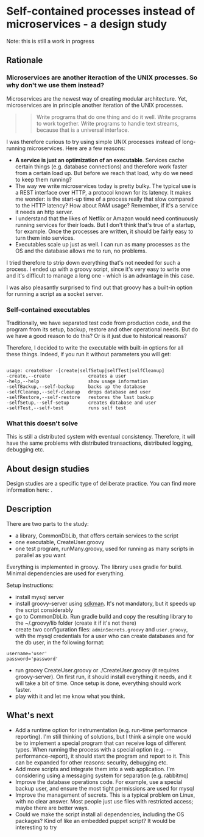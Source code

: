 # Self-contained processes instead of microservices - a design study

Note: this is still a work in progress

## Rationale

### Microservices are another iteraction of the UNIX processes. So why don't we use them instead?

Microservices are the newest way of creating modular architecture. Yet, microservices are in principle another iteration of the UNIX processes. 

>> Write programs that do one thing and do it well.
   Write programs to work together.
   Write programs to handle text streams, because that is a universal interface.

I was therefore curious to try using simple UNIX processes instead of long-running microservices. Here are a few reasons:

* **A service is just an optimization of an executable**. Services cache certain things (e.g. database connections) and therefore work faster from a certain load up. But before we reach that load, why do we need to keep them running?
* The way we write microservices today is pretty bulky. The typical use is a REST interface over HTTP, a protocol known for its latency. It makes me wonder: is the start-up time of a process really that slow compared to the HTTP latency? How about RAM usage? Remember, if it's a service it needs an http server.
* I understand that the likes of Netflix or Amazon would need continuously running services for their loads. But I don't think that's true of a startup, for example. Once the processes are written, it should be fairly easy to turn them into services. 
* Executables scale up just as well. I can run as many processes as the OS and the database allows me to run, no problems. 

I tried therefore to strip down everything that's not needed for such a process. I ended up with a groovy script, since it's very easy to write one and it's difficult to manage a long one - which is an advantage in this case.

I was also pleasantly surprised to find out that groovy has a built-in option for running a script as a socket server.

### Self-contained executables

Traditionally, we have separated test code from production code, and the program from its setup, backup, restore and other operational needs. But do we have a good reason to do this? Or is it just due to historical reasons? 

Therefore, I decided to write the executable with built-in options for all these things. Indeed, if you run it without parameters you will get:

~~~~~~~~~~~~~~~

usage: createUser -[create|selfSetup|selfTest|selfCleanup]
-create,--create              creates a user
-help,--help                  show usage information
-selfBackup,--self-backup     backs up the database
-selfCleanup,--self-cleanup   drops database and user
-selfRestore,--self-restore   restores the last backup
-selfSetup,--self-setup       creates database and user
-selfTest,--self-test         runs self test

~~~~~~~~~~~~~~~

### What this doesn't solve

This is still a distributed system with eventual consistency. Therefore, it will have the same problems with distributed transactions, distributed logging, debugging etc.

## About design studies

Design studies are a specific type of deliberate practice. You can find more information here: [](https://github.com/MozaicWorks/SoftwareDesignStudies).

## Description

There are two parts to the study:

* a library, CommonDbLib, that offers certain services to the script
* one executable, CreateUser.groovy
* one test program, runMany.groovy, used for running as many scripts in parallel as you want

Everything is implemented in groovy. The library uses gradle for build. Minimal dependencies are used for everything.


Setup instructions:

* install mysql server
* install groovy-server using [sdkman](http://sdkman.io/install.html). It's not mandatory, but it speeds up the script considerably
* go to CommonDbLib. Run gradle build and copy the resulting library to the ~/.groovy/lib folder (create it if it's not there)
* create two configuration files: `adminSecrets.groovy` and `user.groovy`, with the mysql credentials for a user who can create databases and for the db user, in the following format:

~~~~
username='user'
password='password'
~~~~

* run groovy CreateUser.groovy or ./CreateUser.groovy (it requires groovy-server). On first run, it should install everything it needs, and it will take a bit of time. Once setup is done, everything should work faster.
* play with it and let me know what you think.

## What's next

* Add a runtime option for instrumentation (e.g. run-time performance reporting). I'm still thinking of solutions, but I think a simple one would be to implement a special program that can receive logs of different types. When running the process with a special option (e.g. --performance-report), it should start the program and report to it. This can be expanded for other reasons: security, debugging etc.
* Add more scripts and integrate them into a web application. I'm considering using a messaging system for separation (e.g. rabbitmq)
* Improve the database operations code. For example, use a special backup user, and ensure the most tight permissions are used for mysql
* Improve the management of secrets. This is a typical problem on Linux, with no clear answer. Most people just use files with restricted access; maybe there are better ways.
* Could we make the script install all dependencies, including the OS packages? Kind of like an embedded puppet script? It would be interesting to try

